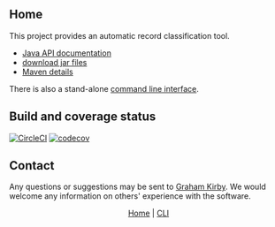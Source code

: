 
## Home

This project provides an automatic record classification tool.

* [Java API documentation](https://quicksilver.host.cs.st-andrews.ac.uk/apidocs/record-classification/)
* [download jar files](https://quicksilver.host.cs.st-andrews.ac.uk/artifacts/record-classification/)
* [Maven details](https://github.com/stacs-srg/record-classification/blob/master/README.md)

There is also a stand-alone [command line interface](cli/).

## Build and coverage status

[![CircleCI](https://circleci.com/gh/stacs-srg/record-classification.svg?style=svg)](https://circleci.com/gh/stacs-srg/record-classification) [![codecov](https://codecov.io/gh/stacs-srg/record-classification/branch/master/graph/badge.svg)](https://codecov.io/gh/stacs-srg/record-classification)

## Contact

Any questions or suggestions may be sent to [Graham Kirby](mailto:graham.kirby@st-andrews.ac.uk). We would welcome any information on others\' experience with the software.

<div style="text-align: center;">
    <a href="/">Home</a> | <a href="/cli/">CLI</a> 
</div>

